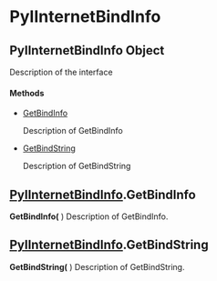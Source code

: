 # PyIInternetBindInfo

## PyIInternetBindInfo Object

Description of the interface

#### Methods


  - [GetBindInfo](PyIInternetBindInfo.md#pyiinternetbindinfogetbindinfo)

    Description of GetBindInfo&nbsp;

  - [GetBindString](PyIInternetBindInfo.md#pyiinternetbindinfogetbindstring)

    Description of GetBindString&nbsp;

## [PyIInternetBindInfo](#pyiinternetbindinfo).GetBindInfo

 __GetBindInfo(__ )
Description of GetBindInfo.

## [PyIInternetBindInfo](#pyiinternetbindinfo).GetBindString

 __GetBindString(__ )
Description of GetBindString.